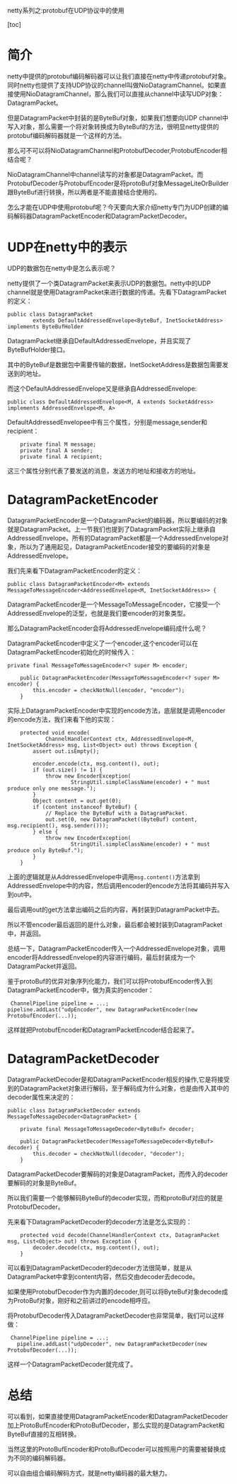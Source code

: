 netty系列之:protobuf在UDP协议中的使用

[toc]

# 简介

netty中提供的protobuf编码解码器可以让我们直接在netty中传递protobuf对象。同时netty也提供了支持UDP协议的channel叫做NioDatagramChannel。如果直接使用NioDatagramChannel，那么我们可以直接从channel中读写UDP对象：DatagramPacket。

但是DatagramPacket中封装的是ByteBuf对象，如果我们想要向UDP channel中写入对象，那么需要一个将对象转换成为ByteBuf的方法，很明显netty提供的protobuf编码解码器就是一个这样的方法。

那么可不可以将NioDatagramChannel和ProtobufDecoder,ProtobufEncoder相结合呢？

NioDatagramChannel中channel读写的对象都是DatagramPacket。而ProtobufDecoder与ProtobufEncoder是将protoBuf对象MessageLiteOrBuilder跟ByteBuf进行转换，所以两者是不能直接结合使用的。

怎么才能在UDP中使用protobuf呢？今天要向大家介绍netty专门为UDP创建的编码解码器DatagramPacketEncoder和DatagramPacketDecoder。

# UDP在netty中的表示

UDP的数据包在netty中是怎么表示呢？

netty提供了一个类DatagramPacket来表示UDP的数据包。netty中的UDP channel就是使用DatagramPacket来进行数据的传递。先看下DatagramPacket的定义：

```
public class DatagramPacket
        extends DefaultAddressedEnvelope<ByteBuf, InetSocketAddress> implements ByteBufHolder
```

DatagramPacket继承自DefaultAddressedEnvelope，并且实现了ByteBufHolder接口。

其中的ByteBuf是数据包中需要传输的数据，InetSocketAddress是数据包需要发送到的地址。

而这个DefaultAddressedEnvelope又是继承自AddressedEnvelope:

```
public class DefaultAddressedEnvelope<M, A extends SocketAddress> implements AddressedEnvelope<M, A>
```

DefaultAddressedEnvelopee中有三个属性，分别是message,sender和recipient：

```
    private final M message;
    private final A sender;
    private final A recipient;
```

这三个属性分别代表了要发送的消息，发送方的地址和接收方的地址。

# DatagramPacketEncoder

DatagramPacketEncoder是一个DatagramPacket的编码器，所以要编码的对象就是DatagramPacket。上一节我们也提到了DatagramPacket实际上继承自AddressedEnvelope。所有的DatagramPacket都是一个AddressedEnvelope对象，所以为了通用起见，DatagramPacketEncoder接受的要编码的对象是AddressedEnvelope。

我们先来看下DatagramPacketEncoder的定义：

```
public class DatagramPacketEncoder<M> extends MessageToMessageEncoder<AddressedEnvelope<M, InetSocketAddress>> {
```

DatagramPacketEncoder是一个MessageToMessageEncoder，它接受一个AddressedEnvelope的泛型，也就是我们要encoder的对象类型。

那么DatagramPacketEncoder会将AddressedEnvelope编码成什么呢？

DatagramPacketEncoder中定义了一个encoder,这个encoder可以在DatagramPacketEncoder初始化的时候传入：

```
private final MessageToMessageEncoder<? super M> encoder;

    public DatagramPacketEncoder(MessageToMessageEncoder<? super M> encoder) {
        this.encoder = checkNotNull(encoder, "encoder");
    }

```

实际上DatagramPacketEncoder中实现的encode方法，底层就是调用encoder的encode方法，我们来看下他的实现：

```
    protected void encode(
            ChannelHandlerContext ctx, AddressedEnvelope<M, InetSocketAddress> msg, List<Object> out) throws Exception {
        assert out.isEmpty();

        encoder.encode(ctx, msg.content(), out);
        if (out.size() != 1) {
            throw new EncoderException(
                    StringUtil.simpleClassName(encoder) + " must produce only one message.");
        }
        Object content = out.get(0);
        if (content instanceof ByteBuf) {
            // Replace the ByteBuf with a DatagramPacket.
            out.set(0, new DatagramPacket((ByteBuf) content, msg.recipient(), msg.sender()));
        } else {
            throw new EncoderException(
                    StringUtil.simpleClassName(encoder) + " must produce only ByteBuf.");
        }
    }
```

上面的逻辑就是从AddressedEnvelope中调用`msg.content()`方法拿到AddressedEnvelope中的内容，然后调用encoder的encode方法将其编码并写入到out中。

最后调用out的get方法拿出编码之后的内容，再封装到DatagramPacket中去。

所以不管encoder最后返回的是什么对象，最后都会被封装到DatagramPacket中，并返回。

总结一下，DatagramPacketEncoder传入一个AddressedEnvelope对象，调用encoder将AddressedEnvelope的内容进行编码，最后封装成为一个DatagramPacket并返回。

鉴于protoBuf的优异对象序列化能力，我们可以将ProtobufEncoder传入到DatagramPacketEncoder中，做为真实的encoder：

```
 ChannelPipeline pipeline = ...;
pipeline.addLast("udpEncoder", new DatagramPacketEncoder(new ProtobufEncoder(...));
```

这样就把ProtobufEncoder和DatagramPacketEncoder结合起来了。

# DatagramPacketDecoder

DatagramPacketDecoder是和DatagramPacketEncoder相反的操作,它是将接受到的DatagramPacket对象进行解码，至于解码成为什么对象，也是由传入其中的decoder属性来决定的：

```
public class DatagramPacketDecoder extends MessageToMessageDecoder<DatagramPacket> {

    private final MessageToMessageDecoder<ByteBuf> decoder;

    public DatagramPacketDecoder(MessageToMessageDecoder<ByteBuf> decoder) {
        this.decoder = checkNotNull(decoder, "decoder");
    }
```

DatagramPacketDecoder要解码的对象是DatagramPacket，而传入的decoder要解码的对象是ByteBuf。

所以我们需要一个能够解码ByteBuf的decoder实现，而和protoBuf对应的就是ProtobufDecoder。

先来看下DatagramPacketDecoder的decoder方法是怎么实现的：

```
    protected void decode(ChannelHandlerContext ctx, DatagramPacket msg, List<Object> out) throws Exception {
        decoder.decode(ctx, msg.content(), out);
    }
```

可以看到DatagramPacketDecoder的decoder方法很简单，就是从DatagramPacket中拿到content内容，然后交由decoder去decode。

如果使用ProtobufDecoder作为内置的decoder,则可以将ByteBuf对象decode成为ProtoBuf对象，刚好和之前讲过的encode相呼应。

将ProtobufDecoder传入DatagramPacketDecoder也非常简单，我们可以这样做：

```
 ChannelPipeline pipeline = ...;
   pipeline.addLast("udpDecoder", new DatagramPacketDecoder(new ProtobufDecoder(...));
```

这样一个DatagramPacketDecoder就完成了。

# 总结

可以看到，如果直接使用DatagramPacketEncoder和DatagramPacketDecoder加上ProtoBufEncoder和ProtoBufDecoder，那么实现的是DatagramPacket和ByteBuf直接的互相转换。

当然这里的ProtoBufEncoder和ProtoBufDecoder可以按照用户的需要被替换成为不同的编码解码器。

可以自由组合编码解码方式，就是netty编码器的最大魅力。









